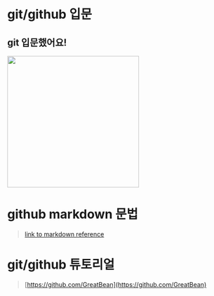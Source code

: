 # git/github 입문
## git 입문했어요!
<img src="https://octodex.github.com/images/welcometocat.png" height="300px"/>



# github markdown 문법
>[link to markdown reference](https://guides.github.com/features/mastering-markdown/)



 
# git/github 튜토리얼
>[https://github.com/GreatBean](https://github.com/GreatBean)
